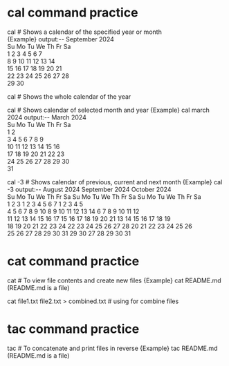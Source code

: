 
# cal command practice

cal # Shows a calendar of the specified year or month               
{Example} output:--
 September 2024     
Su Mo Tu We Th Fr Sa  
 1  2  3  4  5  6  7  
 8  9 10 11 12 13 14  
15 16 17 18 19 20 21  
22 23 24 25 26 27 28  
29 30                 

cal <year> # Shows the whole calendar of the year

cal <month> <year>  # Shows calendar of selected month and year
{Example}  cal march 2024
output:-- 
March 2024       
Su Mo Tu We Th Fr Sa  
                1  2  
 3  4  5  6  7  8  9  
10 11 12 13 14 15 16  
17 18 19 20 21 22 23  
24 25 26 27 28 29 30  
31  

cal -3 # Shows calendar of previous, current and next month 
{Example}  cal -3
output:--
    August 2024          September 2024         October 2024      
Su Mo Tu We Th Fr Sa  Su Mo Tu We Th Fr Sa  Su Mo Tu We Th Fr Sa  
             1  2  3   1  2  3  4  5  6  7         1  2  3  4  5  
 4  5  6  7  8  9 10   8  9 10 11 12 13 14   6  7  8  9 10 11 12  
11 12 13 14 15 16 17  15 16 17 18 19 20 21  13 14 15 16 17 18 19  
18 19 20 21 22 23 24  22 23 24 25 26 27 28  20 21 22 23 24 25 26  
25 26 27 28 29 30 31  29 30                 27 28 29 30 31 

# cat command practice

cat <filename> # To view file contents and create new files
{Example} 
cat README.md (README.md is a file)

cat file1.txt file2.txt > combined.txt # using for combine files

# tac command practice 

tac <filename> # To concatenate and print files in reverse
{Example}
tac README.md  (README.md is a file)